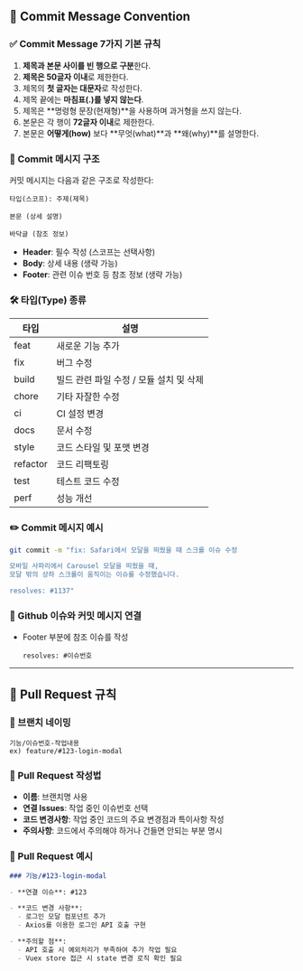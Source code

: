 ## 📝 Commit Message Convention

### ✅ Commit Message 7가지 기본 규칙

1. **제목과 본문 사이를 빈 행으로 구분**한다.
2. **제목은 50글자 이내**로 제한한다.
3. 제목의 **첫 글자는 대문자**로 작성한다.
4. 제목 끝에는 **마침표(.)를 넣지 않는다**.
5. 제목은 **명령형 문장(현재형)**을 사용하며 과거형을 쓰지 않는다.
6. 본문은 각 행이 **72글자 이내**로 제한한다.
7. 본문은 **어떻게(how)** 보다 **무엇(what)**과 **왜(why)**를 설명한다.

### 📌 Commit 메시지 구조

커밋 메시지는 다음과 같은 구조로 작성한다:

```
타입(스코프): 주제(제목)

본문 (상세 설명)

바닥글 (참조 정보)
```

- **Header**: 필수 작성 (스코프는 선택사항)
- **Body**: 상세 내용 (생략 가능)
- **Footer**: 관련 이슈 번호 등 참조 정보 (생략 가능)

### 🛠️ 타입(Type) 종류

| 타입 | 설명                                   |
|------|----------------------------------------|
| feat | 새로운 기능 추가                       |
| fix  | 버그 수정                              |
| build | 빌드 관련 파일 수정 / 모듈 설치 및 삭제 |
| chore | 기타 자잘한 수정                      |
| ci    | CI 설정 변경                          |
| docs  | 문서 수정                             |
| style | 코드 스타일 및 포맷 변경               |
| refactor | 코드 리팩토링                      |
| test  | 테스트 코드 수정                      |
| perf  | 성능 개선                             |

### ✏️ Commit 메시지 예시

```bash
git commit -m "fix: Safari에서 모달을 띄웠을 때 스크롤 이슈 수정

모바일 사파리에서 Carousel 모달을 띄웠을 때,
모달 밖의 상하 스크롤이 움직이는 이슈를 수정했습니다.

resolves: #1137"
```

### 🔗 Github 이슈와 커밋 메시지 연결

- Footer 부분에 참조 이슈를 작성
  ```
  resolves: #이슈번호
  ```

---

## 🚀 Pull Request 규칙

### 🌳 브랜치 네이밍

```
기능/이슈번호-작업내용
ex) feature/#123-login-modal
```

### 📑 Pull Request 작성법

- **이름**: 브랜치명 사용
- **연결 Issues**: 작업 중인 이슈번호 선택
- **코드 변경사항**: 작업 중인 코드의 주요 변경점과 특이사항 작성
- **주의사항**: 코드에서 주의해야 하거나 건들면 안되는 부분 명시

### 📌 Pull Request 예시

```markdown
### 기능/#123-login-modal

- **연결 이슈**: #123

- **코드 변경 사항**:
  - 로그인 모달 컴포넌트 추가
  - Axios를 이용한 로그인 API 호출 구현

- **주의할 점**:
  - API 호출 시 예외처리가 부족하여 추가 작업 필요
  - Vuex store 접근 시 state 변경 로직 확인 필요
```
